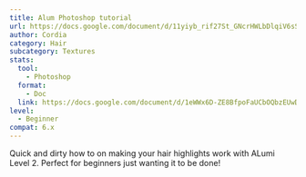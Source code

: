 ```yaml
---
title: Alum Photoshop tutorial
url: https://docs.google.com/document/d/11yiyb_rif27St_GNcrHWLbDlqiV6sSa7eMvIBY2WMUI
author: Cordia
category: Hair
subcategory: Textures
stats:
  tool:
    - Photoshop
  format:
    - Doc
  link: https://docs.google.com/document/d/1eWWx6D-ZE8BfpoFaUCbOQbzEUwDue0KxrCyMifDuDXQ
level:
  - Beginner
compat: 6.x
---
```

Quick and dirty how to on making your hair highlights work with ALumi Level 2. Perfect for beginners just wanting it to be done!